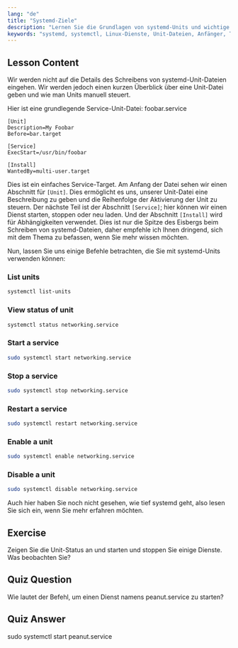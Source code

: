 ```yaml
---
lang: "de"
title: "Systemd-Ziele"
description: "Lernen Sie die Grundlagen von systemd-Units und wichtige systemctl-Befehle. Verstehen Sie, wie Sie Dienste verwalten, Status anzeigen und Units in Linux aktivieren. Beginnen Sie Ihre Reise!"
keywords: "systemd, systemctl, Linux-Dienste, Unit-Dateien, Anfänger, Tutorial, Anleitung, Linux-Befehle"
---
```


## Lesson Content

Wir werden nicht auf die Details des Schreibens von systemd-Unit-Dateien eingehen. Wir werden jedoch einen kurzen Überblick über eine Unit-Datei geben und wie man Units manuell steuert.

Hier ist eine grundlegende Service-Unit-Datei: foobar.service

```
[Unit]
Description=My Foobar
Before=bar.target

[Service]
ExecStart=/usr/bin/foobar

[Install]
WantedBy=multi-user.target
```

Dies ist ein einfaches Service-Target. Am Anfang der Datei sehen wir einen Abschnitt für `[Unit]`. Dies ermöglicht es uns, unserer Unit-Datei eine Beschreibung zu geben und die Reihenfolge der Aktivierung der Unit zu steuern. Der nächste Teil ist der Abschnitt `[Service]`; hier können wir einen Dienst starten, stoppen oder neu laden. Und der Abschnitt `[Install]` wird für Abhängigkeiten verwendet. Dies ist nur die Spitze des Eisbergs beim Schreiben von systemd-Dateien, daher empfehle ich Ihnen dringend, sich mit dem Thema zu befassen, wenn Sie mehr wissen möchten.

Nun, lassen Sie uns einige Befehle betrachten, die Sie mit systemd-Units verwenden können:

### List units

```bash
systemctl list-units
```

### View status of unit

```bash
systemctl status networking.service
```

### Start a service

```bash
sudo systemctl start networking.service
```

### Stop a service

```bash
sudo systemctl stop networking.service
```

### Restart a service

```bash
sudo systemctl restart networking.service
```

### Enable a unit

```bash
sudo systemctl enable networking.service
```

### Disable a unit

```bash
sudo systemctl disable networking.service
```

Auch hier haben Sie noch nicht gesehen, wie tief systemd geht, also lesen Sie sich ein, wenn Sie mehr erfahren möchten.

## Exercise

Zeigen Sie die Unit-Status an und starten und stoppen Sie einige Dienste. Was beobachten Sie?

## Quiz Question

Wie lautet der Befehl, um einen Dienst namens peanut.service zu starten?

## Quiz Answer

sudo systemctl start peanut.service
